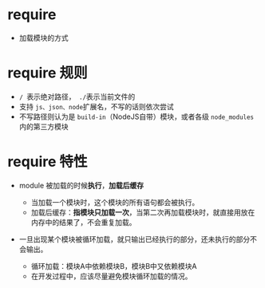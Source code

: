# require

- 加载模块的方式

# require 规则

- `/ `表示绝对路径，` ./`表示当前文件的
- 支持 `js、json、node`扩展名，不写的话则依次尝试
- 不写路径则认为是 `build-in`（NodeJS自带）模块，或者各级 `node_modules`内的第三方模块



# require 特性

- module 被加载的时候**执行**，**加载后缓存**
    - 当加载一个模块时，这个模块的所有语句都会被执行。
    - 加载后缓存：**指模块只加载一次**，当第二次再加载模块时，就直接用放在内存中的结果了，不会重复加载。

- 一旦出现某个模块被循环加载，就只输出已经执行的部分，还未执行的部分不会输出。
    - 循环加载：模块A中依赖模块B，模块B中又依赖模块A
    - 在开发过程中，应该尽量避免模块循环加载的情况。

